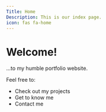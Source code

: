 ```yaml
---
Title: Home
Description: This is our index page.
icon: fas fa-home
---
```


# Welcome!

...to my humble portfolio website.

Feel free to:
- Check out my projects
- Get to know me
- Contact me


